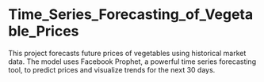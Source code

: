 # Time_Series_Forecasting_of_Vegetable_Prices
This project forecasts future prices of vegetables using historical market data. The model uses Facebook Prophet, a powerful time series forecasting tool, to predict prices and visualize trends for the next 30 days.

